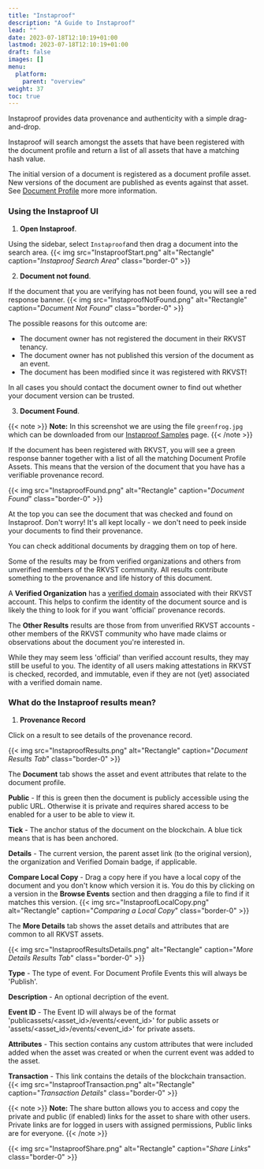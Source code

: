 ```yaml
---
title: "Instaproof"
description: "A Guide to Instaproof"
lead: ""
date: 2023-07-18T12:10:19+01:00
lastmod: 2023-07-18T12:10:19+01:00
draft: false
images: []
menu: 
  platform:
    parent: "overview"
weight: 37
toc: true
---
```

Instaproof provides data provenance and authenticity with a simple drag-and-drop. 

Instaproof will search amongst the assets that have been registered with the document profile and return a list of all assets that have a matching hash value.

The initial version of a document is registered as a document profile asset. New versions of the document are published as events against that asset. See [Document Profile](/developers/developer-patterns/document-profile) more more information.

### Using the Instaproof UI
1. **Open Instaproof**. 

Using the sidebar, select `Instaproof`and then drag a document into the search area.
{{< img src="InstaproofStart.png" alt="Rectangle" caption="<em>Instaproof Search Area</em>" class="border-0" >}}


2. **Document not found**.

If the document that you are verifying has not been found, you will see a red response banner.
{{< img src="InstaproofNotFound.png" alt="Rectangle" caption="<em>Document Not Found</em>" class="border-0" >}}

The possible reasons for this outcome are:
* The document owner has not registered the document in their RKVST tenancy.
* The document owner has not published this version of the document as an event.
* The document has been modified since it was registered with RKVST!

In all cases you should contact the document owner to find out whether your document version can be trusted.

3. **Document Found**.

{{< note >}}
**Note:** In this screenshot we are using the file `greenfrog.jpg` which can be downloaded from our [Instaproof Samples](https://github.com/rkvst/instaproof-samples/tree/main/media) page.
{{< /note >}}

If the document has been registered with RKVST, you will see a green response banner together with a list of all the matching Document Profile Assets. This means that the version of the document that you have has a verifiable provenance record.

{{< img src="InstaproofFound.png" alt="Rectangle" caption="<em>Document Found</em>" class="border-0" >}}

At the top you can see the document that was checked and found on Instaproof. Don't worry! It's all kept locally - we don't need to peek inside your documents to find their provenance.

You can check additional documents by dragging them on top of here. 

Some of the results may be from verified organizations and others from unverified members of the RKVST community. All results contribute something to the provenance and life history of this document. 

A **Verified Organization** has a [verified domain](/platform/administration/verified-domain/) associated with their RKVST account. This helps to confirm the identity of the document source and is likely the thing to look for if you want 'official' provenance records.

The **Other Results** results are those from from unverified RKVST accounts - other members of the RKVST community who have made claims or observations about the document you're interested in. 

While they may seem less 'official' than verified account results, they may still be useful to you. The identity of all users making attestations in RKVST is checked, recorded, and immutable, even if they are not (yet) associated with a verified domain name. 

### What do the Instaproof results mean?

1. **Provenance Record** 

Click on a result to see details of the provenance record.

{{< img src="InstaproofResults.png" alt="Rectangle" caption="<em>Document Results Tab</em>" class="border-0" >}}

The **Document** tab shows the asset and event attributes that relate to the document profile.

**Public** - If this is green then the document is publicly accessible using the public URL. Otherwise it is private and requires shared access to be enabled for a user to be able to view it.

**Tick** - The anchor status of the document on the blockchain. A blue tick means that is has been anchored.

**Details** - The current version, the parent asset link (to the original version), the organization and Verified Domain badge, if applicable.

**Compare Local Copy** - Drag a copy here if you have a local copy of the document and you don't know which version it is. You do this by clicking on a version in the **Browse Events** section and then dragging a file to find if it matches this version.
{{< img src="InstaproofLocalCopy.png" alt="Rectangle" caption="<em>Comparing a Local Copy</em>" class="border-0" >}}

The **More Details** tab shows the asset details and attributes that are common to all RKVST assets.

{{< img src="InstaproofResultsDetails.png" alt="Rectangle" caption="<em>More Details Results Tab</em>" class="border-0" >}}

**Type** - The type of event. For Document Profile Events this will always be 'Publish'.

**Description** - An optional decription of the event.

**Event ID** -  The Event ID will always be of the format 'publicassets/<asset_id>/events/<event_id>' for public assets or 'assets/<asset_id>/events/<event_id>' for private assets.

**Attributes** - This section contains any custom attributes that were included added when the asset was created or when the current event was added to the asset.

**Transaction** - This link contains the details of the blockchain transaction.
{{< img src="InstaproofTransaction.png" alt="Rectangle" caption="<em>Transaction Details</em>" class="border-0" >}}

{{< note >}}
**Note:**
The share button allows you to access and copy the private and public (if enabled) links for the asset to share with other users. Private links are for logged in users with assigned permissions, Public links are for everyone.
{{< /note >}}

{{< img src="InstaproofShare.png" alt="Rectangle" caption="<em>Share Links</em>" class="border-0" >}}


